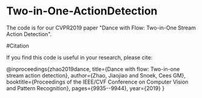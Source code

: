 # Two-in-One-ActionDetection

The code is for our CVPR2019 paper "Dance with Flow: Two-in-One Stream Action Detection". 

#Citation

If you find this code is useful in your research, please cite:

@inproceedings{zhao2019dance,
  title={Dance with flow: Two-in-one stream action detection},
  author={Zhao, Jiaojiao and Snoek, Cees GM},
  booktitle={Proceedings of the IEEE/CVF Conference on Computer Vision and Pattern Recognition},
  pages={9935--9944},
  year={2019}
}



